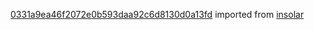 [0331a9ea46f2072e0b593daa92c6d8130d0a13fd](https://github.com/insolar/insolar/commit/0331a9ea46f2072e0b593daa92c6d8130d0a13fd) imported from [insolar](https://github.com/insolar/insolar)
